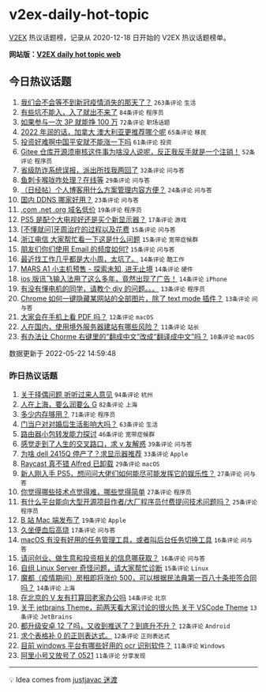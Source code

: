 # v2ex-daily-hot-topic

[V2EX](https://www.v2ex.com/) 热议话题榜，记录从 2020-12-18 日开始的 V2EX 热议话题榜单。

**网站版：[V2EX daily hot topic web](https://boojack.github.io/v2ex-daily-hot-topic-web/)**

## 今日热议话题

<!-- TODAY BEGIN -->

1. [我们会不会等不到新冠疫情消失的那天了？](https://www.v2ex.com/t/854488) `263条评论` `生活`
1. [有些坑不能入，入了就出不来了](https://www.v2ex.com/t/854427) `84条评论` `程序员`
1. [如果参与一次 3P 就能挣 100 万](https://www.v2ex.com/t/854462) `72条评论` `职场话题`
1. [2022 年润的话，加拿大 澳大利亚更推荐哪个呢](https://www.v2ex.com/t/854432) `65条评论` `移民`
1. [投资好难啊中国平安就不能涨一下吗](https://www.v2ex.com/t/854449) `61条评论` `投资`
1. [Gitee 仓库开源须审核这件事为啥没人说呢，反正我反手就是一个注销！](https://www.v2ex.com/t/854472) `52条评论` `程序员`
1. [省级防诈系统误报，派出所找我两回了](https://www.v2ex.com/t/854467) `32条评论` `问与答`
1. [鱼刺卡喉咙咋处理？在线等](https://www.v2ex.com/t/854545) `29条评论` `问与答`
1. [（日经帖）个人博客用什么方案管理内容方便？](https://www.v2ex.com/t/854446) `24条评论` `问与答`
1. [国内 DDNS 哪家好用？](https://www.v2ex.com/t/854456) `23条评论` `问与答`
1. [.com .net .org 域名低价](https://www.v2ex.com/t/854442) `19条评论` `程序员`
1. [PS5 是配个大电视好还是买个新显示器？](https://www.v2ex.com/t/854444) `17条评论` `游戏`
1. [[不懂就问]牙周治疗的过程以及花费](https://www.v2ex.com/t/854546) `15条评论` `问与答`
1. [浙江电信 大家帮忙看一下这是什么问题](https://www.v2ex.com/t/854541) `15条评论` `宽带症候群`
1. [朋友们你们使用 Email 的频度如何?](https://www.v2ex.com/t/854439) `15条评论` `问与答`
1. [最近找工作几乎都是大小周，太坑了。](https://www.v2ex.com/t/854507) `14条评论` `酷工作`
1. [MARS A1 小主机预售 - 探索未知, 进无止境](https://www.v2ex.com/t/854498) `14条评论` `硬件`
1. [ios 版讯飞输入法用了这么多年，竟然出现了广告！](https://www.v2ex.com/t/854458) `14条评论` `iPhone`
1. [有没有懂电机的同学，请教个 diy 的问题。。。](https://www.v2ex.com/t/854509) `13条评论` `程序员`
1. [Chrome 如何一键隐藏某网站的全部图片，除了 text mode 插件？](https://www.v2ex.com/t/854453) `13条评论` `问与答`
1. [大家会在手机上看 PDF 吗？](https://www.v2ex.com/t/854426) `12条评论` `macOS`
1. [人在国内，使用境外服务器建站有哪些风险？](https://www.v2ex.com/t/854524) `11条评论` `站长`
1. [有办法让 Chorme 右键里的“翻成中文”改成“翻译成中文”吗？](https://www.v2ex.com/t/854445) `10条评论` `macOS`

数据更新于 2022-05-22 14:59:48

<!-- TODAY END -->

### 昨日热议话题

<!-- YESTERDAY BEGIN -->

1. [关于择偶问题 听听过来人意见](https://www.v2ex.com/t/854300) `94条评论` `杭州`
1. [人在上海，要么润要么 G](https://www.v2ex.com/t/854390) `82条评论` `上海`
1. [多少内存够用？](https://www.v2ex.com/t/854340) `71条评论` `程序员`
1. [门当户对对婚后生活影响大吗？](https://www.v2ex.com/t/854309) `63条评论` `生活`
1. [路由器小包转发能力探讨](https://www.v2ex.com/t/854303) `46条评论` `宽带症候群`
1. [感觉走到了人生的交叉路口，求 v 友解惑](https://www.v2ex.com/t/854358) `39条评论` `问与答`
1. [为啥 dell 2415Q 停产了？求显示器推荐](https://www.v2ex.com/t/854302) `33条评论` `Apple`
1. [Raycast 真不错 Alfred 已卸载](https://www.v2ex.com/t/854364) `29条评论` `macOS`
1. [新人刚入手 PS5，想问问大佬们如何能尽可能发挥它的娱乐性？](https://www.v2ex.com/t/854344) `27条评论` `问与答`
1. [你觉得哪些技术点觉得难，哪些觉得简单](https://www.v2ex.com/t/854363) `27条评论` `程序员`
1. [有什么平台能向大型开源项目作者/大厂程序员付费提问技术问题吗？](https://www.v2ex.com/t/854323) `25条评论` `程序员`
1. [B 站 Mac 端发布了](https://www.v2ex.com/t/854398) `19条评论` `Apple`
1. [久坐便血后高烧](https://www.v2ex.com/t/854371) `17条评论` `问与答`
1. [macOS 有没有好用的任务管理工具，或者叫后台任务切换工具](https://www.v2ex.com/t/854301) `16条评论` `问与答`
1. [请问创业、做生意和投资相关的信息哪获取？](https://www.v2ex.com/t/854313) `16条评论` `问与答`
1. [自组 Linux Server 奇怪问题，请大家帮忙诊断](https://www.v2ex.com/t/854387) `15条评论` `Linux`
1. [魔都（疫情期间）房租即将涨价 500，可以根据民法典第一百八十条拒签合同吗？](https://www.v2ex.com/t/854385) `14条评论` `上海`
1. [在北京的 V 友有打算回老家办公吗](https://www.v2ex.com/t/854374) `14条评论` `北京`
1. [关于 jetbrains Theme，前两天看大家讨论的很火热 关于 VSCode Theme](https://www.v2ex.com/t/854345) `13条评论` `JetBrains`
1. [都升级安卓 12 了吗，又收到推送了？到底升不升？](https://www.v2ex.com/t/854327) `12条评论` `Android`
1. [求个表格补 0 的正则表达式。](https://www.v2ex.com/t/854296) `12条评论` `正则表达式`
1. [目前 windows 平台有哪些好用的 ocr 识别软件？](https://www.v2ex.com/t/854395) `11条评论` `Windows`
1. [阿里小号又放号了 0521](https://www.v2ex.com/t/854311) `11条评论` `分享发现`

<!-- YESTERDAY END -->

---

💡 Idea comes from [justjavac 迷渡](https://github.com/justjavac/)
